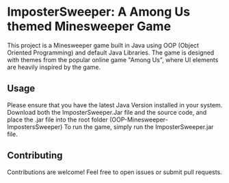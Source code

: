 # ImposterSweeper: A Among Us themed Minesweeper Game

This project is a Minesweeper game built in Java using OOP (Object Oriented Programming) and default Java Libraries. The game is designed with themes from the popular online game "Among Us", where UI elements are heavily inspired by the game.

## Usage

Please ensure that you have the latest Java Version installed in your system.
Download both the ImposterSweeper.Jar file and the source code, and place the .jar file into the root folder (OOP-Minesweeper-ImpostersSweeper)
To run the game, simply run the ImposterSweeper.jar file.

## Contributing 

Contributions are welcome! Feel free to open issues or submit pull requests.
